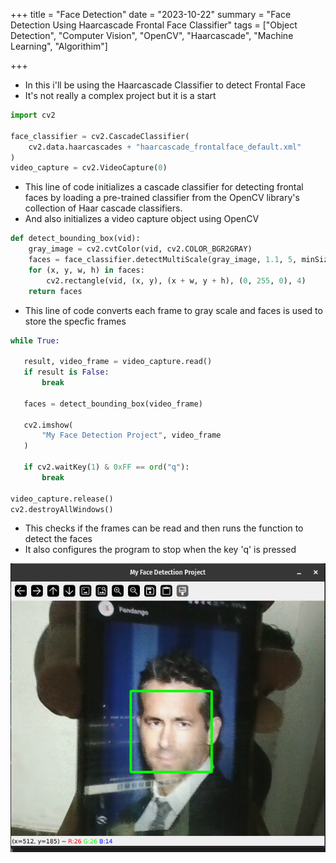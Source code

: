 +++
title = "Face Detection"
date = "2023-10-22"
summary = "Face Detection Using Haarcascade Frontal Face Classifier"
tags = ["Object Detection", "Computer Vision", "OpenCV", "Haarcascade", "Machine Learning", "Algorithim"]

+++

* In this i'll be using the Haarcascade Classifier to detect Frontal Face
* It's not really a complex project but it is a start

```py
import cv2

face_classifier = cv2.CascadeClassifier(
    cv2.data.haarcascades + "haarcascade_frontalface_default.xml"
)
video_capture = cv2.VideoCapture(0)
```
* This line of code initializes a cascade classifier for detecting frontal faces by loading a pre-trained classifier from the OpenCV library's collection of Haar cascade classifiers.
* And also initializes a video capture object using OpenCV

```py
def detect_bounding_box(vid):
    gray_image = cv2.cvtColor(vid, cv2.COLOR_BGR2GRAY)
    faces = face_classifier.detectMultiScale(gray_image, 1.1, 5, minSize=(40, 40))
    for (x, y, w, h) in faces:
        cv2.rectangle(vid, (x, y), (x + w, y + h), (0, 255, 0), 4)
    return faces
```
 * This line of code converts each frame to gray scale and faces is used to store the specfic frames

 ```py
 while True:

    result, video_frame = video_capture.read()
    if result is False:
        break  

    faces = detect_bounding_box(video_frame) 

    cv2.imshow(
        "My Face Detection Project", video_frame
    ) 

    if cv2.waitKey(1) & 0xFF == ord("q"):
        break

video_capture.release()
cv2.destroyAllWindows()
```
* This checks if the frames can be read and then runs the function to detect the faces
* It also configures the program to stop when the key 'q' is pressed

![image](https://raw.githubusercontent.com/blueee04/blog/main/content/images/2023-10-22-Face-Detection/Screenshot%20from%202024-02-13%2006-31-04.png)

